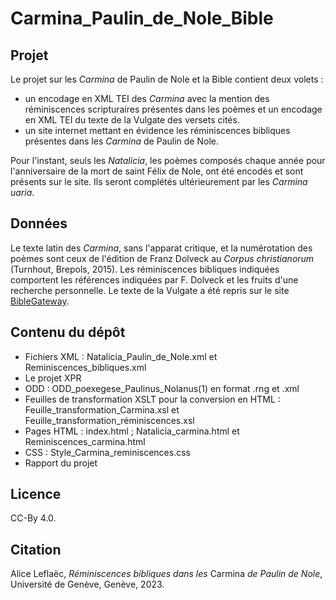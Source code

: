 # Carmina_Paulin_de_Nole_Bible

## Projet
Le projet sur les _Carmina_ de Paulin de Nole et la Bible contient deux volets :
- un encodage en XML TEI des _Carmina_ avec la mention des réminiscences scripturaires présentes dans les poèmes et un encodage en XML TEI du texte de la Vulgate des versets cités.
- un site internet mettant en évidence les réminiscences bibliques présentes dans les _Carmina_ de Paulin de Nole.

Pour l'instant, seuls les _Natalicia_, les poèmes composés chaque année pour l'anniversaire de la mort de saint Félix de Nole, ont été encodés et sont présents sur le site. Ils seront complétés ultérieurement par les _Carmina uaria_.

## Données
Le texte latin des _Carmina_, sans l'apparat critique, et la numérotation des poèmes sont ceux de l'édition de Franz Dolveck au _Corpus christianorum_ (Turnhout, Brepols, 2015). Les réminiscences bibliques indiquées comportent les références indiquées par F. Dolveck et les fruits d'une recherche personnelle. Le texte de la Vulgate a été repris sur le site [BibleGateway](https://www.biblegateway.com/versions/Biblia-Sacra-Vulgata-VULGATE/#booklist).

## Contenu du dépôt
* Fichiers XML : Natalicia_Paulin_de_Nole.xml et Reminiscences_bibliques.xml
* Le projet XPR
* ODD : ODD_poexegese_Paulinus_Nolanus(1) en format .rng et .xml
* Feuilles de transformation XSLT pour la conversion en HTML : Feuille_transformation_Carmina.xsl et Feuille_transformation_réminiscences.xsl
* Pages HTML : index.html ; Natalicia_carmina.html et Reminiscences_carmina.html
* CSS : Style_Carmina_reminiscences.css
* Rapport du projet

## Licence
CC-By 4.0.

## Citation
Alice Leflaëc, _Réminiscences bibliques dans les_ Carmina _de Paulin de Nole_, Université de Genève, Genève, 2023.
